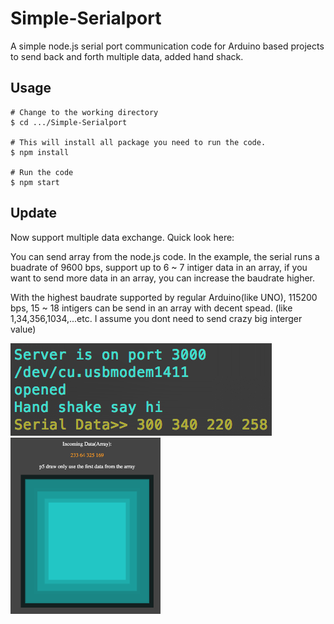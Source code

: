 # Simple-Serialport
A simple node.js serial port communication code for Arduino based projects to send back and forth multiple data, added hand shack.


## Usage
```Shell
# Change to the working directory
$ cd .../Simple-Serialport

# This will install all package you need to run the code.
$ npm install

# Run the code
$ npm start
```
## Update

Now support multiple data exchange. Quick look here:

You can send array from the node.js code. In the example, the serial runs a buadrate of 9600 bps, support up to 6 ~ 7 intiger data in an array, if you want to send more data in an array, you can increase the baudrate higher.

With the highest baudrate supported by regular Arduino(like UNO), 115200 bps, 15 ~ 18 intigers can be send in an array with decent spead.
(like 1,34,356,1034,...etc. I assume you dont need to send crazy big interger value)

<img src = "https://github.com/Rubinhuang9239/Simple-Serialport/blob/master/array.png">

<img width="240" src = "https://github.com/Rubinhuang9239/Simple-Serialport/blob/master/screenshot.png">

